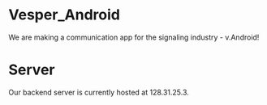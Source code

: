 # Vesper_Android
We are making a communication app for the signaling industry - v.Android!

# Server
Our backend server is currently hosted at 128.31.25.3.